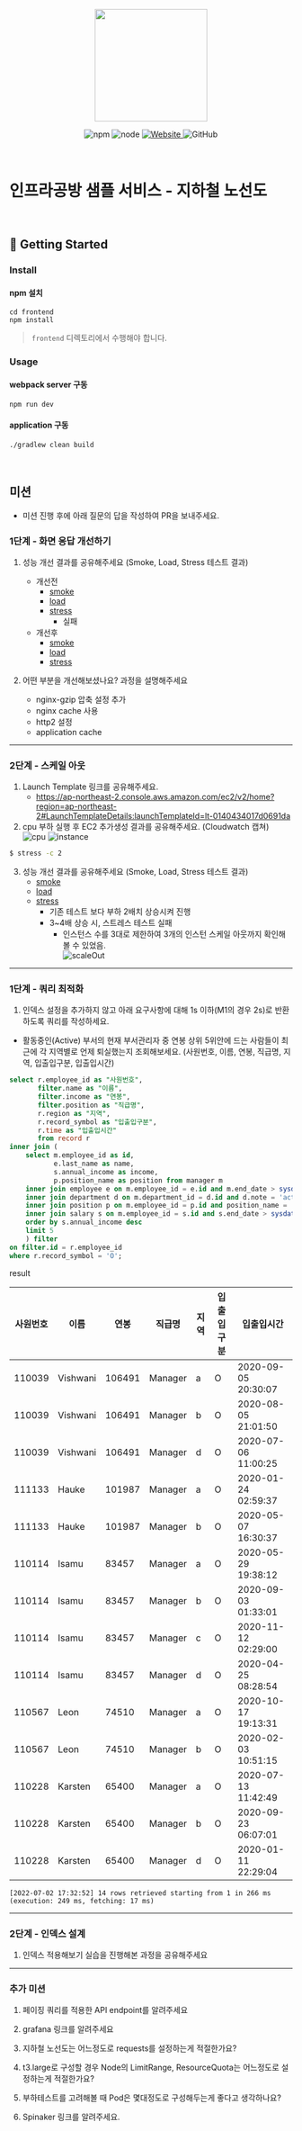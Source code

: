 <p align="center">
    <img width="200px;" src="https://raw.githubusercontent.com/woowacourse/atdd-subway-admin-frontend/master/images/main_logo.png"/>
</p>
<p align="center">
  <img alt="npm" src="https://img.shields.io/badge/npm-%3E%3D%205.5.0-blue">
  <img alt="node" src="https://img.shields.io/badge/node-%3E%3D%209.3.0-blue">
  <a href="https://edu.nextstep.camp/c/R89PYi5H" alt="nextstep atdd">
    <img alt="Website" src="https://img.shields.io/website?url=https%3A%2F%2Fedu.nextstep.camp%2Fc%2FR89PYi5H">
  </a>
  <img alt="GitHub" src="https://img.shields.io/github/license/next-step/atdd-subway-service">
</p>

<br>

# 인프라공방 샘플 서비스 - 지하철 노선도

<br>

## 🚀 Getting Started

### Install
#### npm 설치
```
cd frontend
npm install
```
> `frontend` 디렉토리에서 수행해야 합니다.

### Usage
#### webpack server 구동
```
npm run dev
```
#### application 구동
```
./gradlew clean build
```
<br>

## 미션

* 미션 진행 후에 아래 질문의 답을 작성하여 PR을 보내주세요.


### 1단계 - 화면 응답 개선하기
1. 성능 개선 결과를 공유해주세요 (Smoke, Load, Stress 테스트 결과)
   - 개선전
     - [smoke](docs/step1/before/smoke_result.txt)
     - [load](docs/step1/before/load_result.txt)
     - [stress](docs/step1/before/stress_result.txt)
       - 실패
   - 개선후
     - [smoke](docs/step1/after/smoke_result.txt)
     - [load](docs/step1/after/load_result.txt)
     - [stress](docs/step1/after/stress_result.txt)

2. 어떤 부분을 개선해보셨나요? 과정을 설명해주세요
   - nginx-gzip 압축 설정 추가
   - nginx cache 사용
   - http2 설정
   - application cache

---

### 2단계 - 스케일 아웃

1. Launch Template 링크를 공유해주세요.
    - https://ap-northeast-2.console.aws.amazon.com/ec2/v2/home?region=ap-northeast-2#LaunchTemplateDetails:launchTemplateId=lt-0140434017d0691da
2. cpu 부하 실행 후 EC2 추가생성 결과를 공유해주세요. (Cloudwatch 캡쳐)
   ![cpu](./docs/step2/image/cpu.png)
   ![instance](./docs/step2/image/instance.png)

```sh
$ stress -c 2
```

3. 성능 개선 결과를 공유해주세요 (Smoke, Load, Stress 테스트 결과)
    - [smoke](./docs/step2/test_result/smoke_result.txt)
    - [load](./docs/step2/test_result/load_result.txt)
    - [stress](./docs/step2/test_result/stress_result.txt)
      - 기존 테스트 보다 부하 2배치 상승시켜 진행
      - 3~4배 상승 시, 스트레스 테스트 실패
        - 인스턴스 수를 3대로 제한하여 3개의 인스턴 스케일 아웃까지 확인해볼 수 있었음.  
          ![scaleOut](./docs/step2/image/scaleout.png)


---
### 1단계 - 쿼리 최적화

1. 인덱스 설정을 추가하지 않고 아래 요구사항에 대해 1s 이하(M1의 경우 2s)로 반환하도록 쿼리를 작성하세요.

- 활동중인(Active) 부서의 현재 부서관리자 중 연봉 상위 5위안에 드는 사람들이 최근에 각 지역별로 언제 퇴실했는지 조회해보세요. (사원번호, 이름, 연봉, 직급명, 지역, 입출입구분, 입출입시간)

```sql
select r.employee_id as "사원번호",
       filter.name as "이름",
       filter.income as "연봉",
       filter.position as "직급명",
       r.region as "지역",
       r.record_symbol as "입출입구분",
       r.time as "입출입시간"
       from record r
inner join (
    select m.employee_id as id,
           e.last_name as name,
           s.annual_income as income,
           p.position_name as position from manager m
    inner join employee e on m.employee_id = e.id and m.end_date > sysdate()
    inner join department d on m.department_id = d.id and d.note = 'active'
    inner join position p on m.employee_id = p.id and position_name = 'Manager'
    inner join salary s on m.employee_id = s.id and s.end_date > sysdate()
    order by s.annual_income desc
    limit 5
    ) filter
on filter.id = r.employee_id
where r.record_symbol = 'O';
```
result   

|사원번호|이름|연봉|직급명|지역|입출입구분|입출입시간|
|---|---|---|---|---|---|---|
| 110039 | Vishwani | 106491 | Manager | a | O | 2020-09-05 20:30:07 |
| 110039 | Vishwani | 106491 | Manager | b | O | 2020-08-05 21:01:50 |
| 110039 | Vishwani | 106491 | Manager | d | O | 2020-07-06 11:00:25 |
| 111133 | Hauke | 101987 | Manager | a | O | 2020-01-24 02:59:37 |
| 111133 | Hauke | 101987 | Manager | b | O | 2020-05-07 16:30:37 |
| 110114 | Isamu | 83457 | Manager | a | O | 2020-05-29 19:38:12 |
| 110114 | Isamu | 83457 | Manager | b | O | 2020-09-03 01:33:01 |
| 110114 | Isamu | 83457 | Manager | c | O | 2020-11-12 02:29:00 |
| 110114 | Isamu | 83457 | Manager | d | O | 2020-04-25 08:28:54 |
| 110567 | Leon | 74510 | Manager | a | O | 2020-10-17 19:13:31 |
| 110567 | Leon | 74510 | Manager | b | O | 2020-02-03 10:51:15 |
| 110228 | Karsten | 65400 | Manager | a | O | 2020-07-13 11:42:49 |
| 110228 | Karsten | 65400 | Manager | b | O | 2020-09-23 06:07:01 |
| 110228 | Karsten | 65400 | Manager | d | O | 2020-01-11 22:29:04 |

```
[2022-07-02 17:32:52] 14 rows retrieved starting from 1 in 266 ms (execution: 249 ms, fetching: 17 ms)
```

---

### 2단계 - 인덱스 설계

1. 인덱스 적용해보기 실습을 진행해본 과정을 공유해주세요

---

### 추가 미션

1. 페이징 쿼리를 적용한 API endpoint를 알려주세요

2. grafana 링크를 알려주세요

3. 지하철 노선도는 어느정도로 requests를 설정하는게 적절한가요?

4. t3.large로 구성할 경우 Node의 LimitRange, ResourceQuota는 어느정도로 설정하는게 적절한가요?

5. 부하테스트를 고려해볼 때 Pod은 몇대정도로 구성해두는게 좋다고 생각하나요?

6. Spinaker 링크를 알려주세요.

